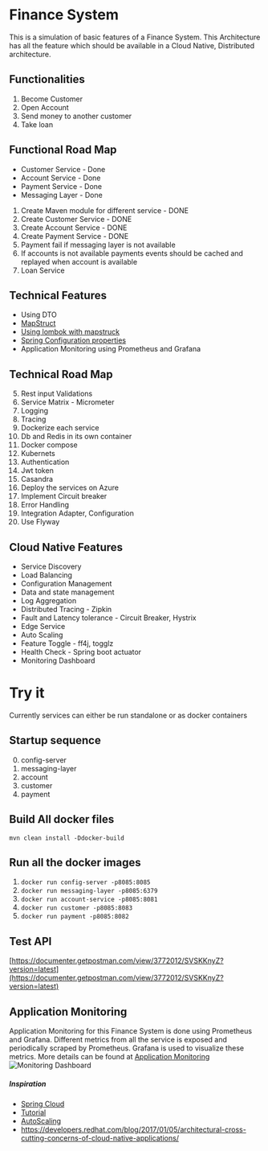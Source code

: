 # Finance System

This is a simulation of basic features of a Finance System.
This Architecture has all the feature which should be available in a Cloud Native, Distributed architecture. 

## Functionalities
1. Become Customer
2. Open Account
3. Send money to another customer
4. Take loan

## Functional Road Map
* Customer Service - Done
* Account Service - Done
* Payment Service - Done
* Messaging Layer - Done
1. Create Maven module for different service - DONE
2. Create Customer Service - DONE
3. Create Account Service - DONE
4. Create Payment Service - DONE
5. Payment fail if messaging layer is not available
6. If accounts is not available payments events should be cached and replayed when account is available
7. Loan Service


## Technical Features
* Using DTO
* [MapStruct](https://www.baeldung.com/mapstruct)
* [Using lombok with mapstruck](https://stackoverflow.com/questions/47676369/mapstruct-and-lombok-not-working-togather)
* [Spring Configuration properties](https://www.baeldung.com/configuration-properties-in-spring-boot)
* Application Monitoring using Prometheus and Grafana


## Technical Road Map
5. Rest input Validations
6. Service Matrix - Micrometer
8. Logging
9. Tracing
10. Dockerize each service
11. Db and Redis in its own container
12. Docker compose
13. Kubernets
14. Authentication
15. Jwt token
16. Casandra
17. Deploy the services on Azure
18. Implement Circuit breaker
19. Error Handling
20. Integration Adapter, Configuration
21. Use Flyway

## Cloud Native Features
* Service Discovery
* Load Balancing
* Configuration Management
* Data and state management
* Log Aggregation
* Distributed Tracing - Zipkin
* Fault and Latency tolerance - Circuit Breaker, Hystrix
* Edge Service
* Auto Scaling
* Feature Toggle - ff4j, togglz
* Health Check - Spring boot actuator
* Monitoring Dashboard




# Try it

Currently services can either be run standalone or as docker containers

## Startup sequence
0. config-server
1. messaging-layer
2. account
3. customer
4. payment

## Build All docker files
```mvn clean install -Ddocker-build```

## Run all the docker images
1. ```docker run config-server -p8085:8085```
2. ```docker run messaging-layer -p8085:6379```
3. ```docker run account-service -p8085:8081```
4. ```docker run customer -p8085:8083```
5. ```docker run payment -p8085:8082```


## Test API
[https://documenter.getpostman.com/view/3772012/SVSKKnyZ?version=latest](https://documenter.getpostman.com/view/3772012/SVSKKnyZ?version=latest)



## Application Monitoring
Application Monitoring for this Finance System is done using Prometheus and Grafana. Different metrics from all the service is exposed and periodically scraped by Prometheus.
Grafana is used to visualize these metrics. More details can be found at [Application Monitoring](wiki/Application-Monitoring.md)
![Monitoring Dashboard](wiki/images/jvm_micrometer_dashboard.png)




##### Inspiration
* [Spring Cloud](http://spring.io/projects/spring-cloud)
* [Tutorial](https://www.devglan.com/spring-cloud/spring-cloud-tutorial)
* [AutoScaling](https://dzone.com/articles/spring-boot-autoscaler)
* https://developers.redhat.com/blog/2017/01/05/architectural-cross-cutting-concerns-of-cloud-native-applications/


